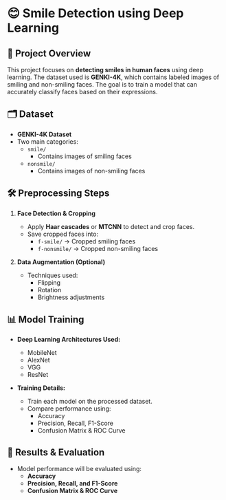 # 😊 Smile Detection using Deep Learning

## 📌 Project Overview

This project focuses on **detecting smiles in human faces** using deep learning. The dataset used is **GENKI-4K**, which contains labeled images of smiling and non-smiling faces. The goal is to train a model that can accurately classify faces based on their expressions.

## 🗂 Dataset

- **GENKI-4K Dataset**
- Two main categories:
  - `smile/`
    - Contains images of smiling faces
  - `nonsmile/`
    - Contains images of non-smiling faces

## 🛠 Preprocessing Steps

1. **Face Detection & Cropping**

   - Apply **Haar cascades** or **MTCNN** to detect and crop faces.
   - Save cropped faces into:
     - `f-smile/` → Cropped smiling faces
     - `f-nonsmile/` → Cropped non-smiling faces

2. **Data Augmentation (Optional)**
   - Techniques used:
     - Flipping
     - Rotation
     - Brightness adjustments

## 📊 Model Training

- **Deep Learning Architectures Used:**

  - MobileNet
  - AlexNet
  - VGG
  - ResNet

- **Training Details:**
  - Train each model on the processed dataset.
  - Compare performance using:
    - Accuracy
    - Precision, Recall, F1-Score
    - Confusion Matrix & ROC Curve

## 🚀 Results & Evaluation

- Model performance will be evaluated using:
  - **Accuracy**
  - **Precision, Recall, and F1-Score**
  - **Confusion Matrix & ROC Curve**
